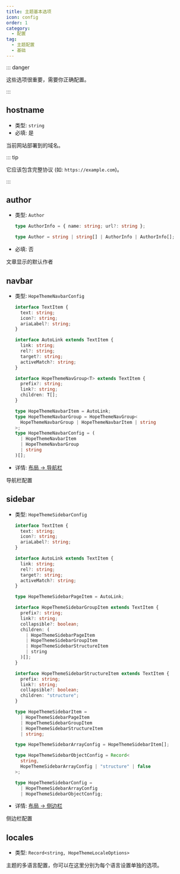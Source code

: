 ```yaml
---
title: 主题基本选项
icon: config
order: 1
category:
  - 配置
tag:
  - 主题配置
  - 基础
---
```


::: danger

这些选项很重要，需要你正确配置。

:::

## hostname <Badge text="仅限 Root" type="warning" />

- 类型: `string`
- 必填: 是

当前网站部署到的域名。

::: tip

它应该包含完整协议 (如: `https://example.com`)。

:::

## author

- 类型: `Author`

  ```ts
  type AuthorInfo = { name: string; url?: string };

  type Author = string | string[] | AuthorInfo | AuthorInfo[];
  ```

- 必填: 否

文章显示的默认作者

## navbar

- 类型: `HopeThemeNavbarConfig`

  ```ts
  interface TextItem {
    text: string;
    icon?: string;
    ariaLabel?: string;
  }

  interface AutoLink extends TextItem {
    link: string;
    rel?: string;
    target?: string;
    activeMatch?: string;
  }

  interface HopeThemeNavGroup<T> extends TextItem {
    prefix?: string;
    link?: string;
    children: T[];
  }

  type HopeThemeNavbarItem = AutoLink;
  type HopeThemeNavbarGroup = HopeThemeNavGroup<
    HopeThemeNavbarGroup | HopeThemeNavbarItem | string
  >;
  type HopeThemeNavbarConfig = (
    | HopeThemeNavbarItem
    | HopeThemeNavbarGroup
    | string
  )[];
  ```

- 详情: [布局 → 导航栏](../../guide/layout/navbar.md)

导航栏配置

## sidebar

- 类型: `HopeThemeSidebarConfig`

  ```ts
  interface TextItem {
    text: string;
    icon?: string;
    ariaLabel?: string;
  }

  interface AutoLink extends TextItem {
    link: string;
    rel?: string;
    target?: string;
    activeMatch?: string;
  }

  type HopeThemeSidebarPageItem = AutoLink;

  interface HopeThemeSidebarGroupItem extends TextItem {
    prefix?: string;
    link?: string;
    collapsible?: boolean;
    children: (
      | HopeThemeSidebarPageItem
      | HopeThemeSidebarGroupItem
      | HopeThemeSidebarStructureItem
      | string
    )[];
  }

  interface HopeThemeSidebarStructureItem extends TextItem {
    prefix: string;
    link?: string;
    collapsible?: boolean;
    children: "structure";
  }

  type HopeThemeSidebarItem =
    | HopeThemeSidebarPageItem
    | HopeThemeSidebarGroupItem
    | HopeThemeSidebarStructureItem
    | string;

  type HopeThemeSidebarArrayConfig = HopeThemeSidebarItem[];

  type HopeThemeSidebarObjectConfig = Record<
    string,
    HopeThemeSidebarArrayConfig | "structure" | false
  >;

  type HopeThemeSidebarConfig =
    | HopeThemeSidebarArrayConfig
    | HopeThemeSidebarObjectConfig;
  ```

- 详情: [布局 → 侧边栏](../../guide/layout/sidebar.md)

侧边栏配置

## locales

- 类型: `Record<string, HopeThemeLocaleOptions>`

主题的多语言配置，你可以在这里分别为每个语言设置单独的选项。
